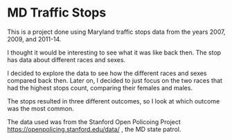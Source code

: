 # MD Traffic Stops 

This is a project done using Maryland traffic stops data from the years 2007, 2009, and 2011-14.

I thought it would be interesting to see what it was like back then. The stop has data about different races and sexes. 

I decided to explore the data to see how the different races and sexes compared back then. 
Later on, I decided to just focus on the two races that had the highest stops count, comparing their females and males.

The stops resulted in three different outcomes, so I look at which outcome was the most common. 

The data used was from the Stanford Open Policoing Project https://openpolicing.stanford.edu/data/ , the MD state patrol. 



